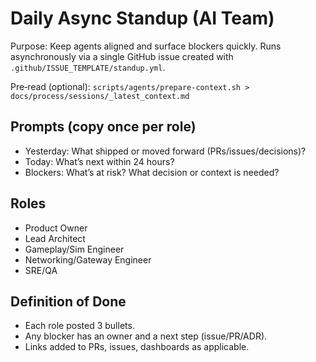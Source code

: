 # Daily Async Standup (AI Team)

Purpose: Keep agents aligned and surface blockers quickly. Runs asynchronously via a single GitHub issue created with `.github/ISSUE_TEMPLATE/standup.yml`.

Pre‑read (optional): `scripts/agents/prepare-context.sh > docs/process/sessions/_latest_context.md`

## Prompts (copy once per role)
- Yesterday: What shipped or moved forward (PRs/issues/decisions)?
- Today: What’s next within 24 hours?
- Blockers: What’s at risk? What decision or context is needed?

## Roles
- Product Owner
- Lead Architect
- Gameplay/Sim Engineer
- Networking/Gateway Engineer
- SRE/QA

## Definition of Done
- Each role posted 3 bullets.
- Any blocker has an owner and a next step (issue/PR/ADR).
- Links added to PRs, issues, dashboards as applicable.
